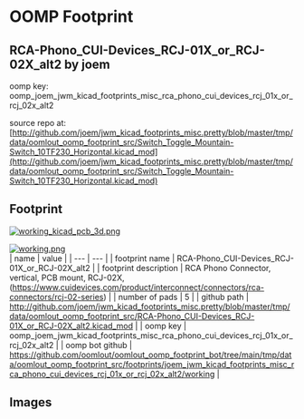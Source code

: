 # OOMP Footprint  
## RCA-Phono_CUI-Devices_RCJ-01X_or_RCJ-02X_alt2  by joem  
  
oomp key: oomp_joem_jwm_kicad_footprints_misc_rca_phono_cui_devices_rcj_01x_or_rcj_02x_alt2  
  
source repo at: [http://github.com/joem/jwm_kicad_footprints_misc.pretty/blob/master/tmp/data/oomlout_oomp_footprint_src/Switch_Toggle_Mountain-Switch_10TF230_Horizontal.kicad_mod](http://github.com/joem/jwm_kicad_footprints_misc.pretty/blob/master/tmp/data/oomlout_oomp_footprint_src/Switch_Toggle_Mountain-Switch_10TF230_Horizontal.kicad_mod)  
## Footprint  
  
[![working_kicad_pcb_3d.png](working_kicad_pcb_3d_600.png)](working_kicad_pcb_3d.png)  
  
[![working.png](working_600.png)](working.png)  
| name | value | 
| --- | --- | 
| footprint name | RCA-Phono_CUI-Devices_RCJ-01X_or_RCJ-02X_alt2 | 
| footprint description | RCA Phono Connector, vertical, PCB mount, RCJ-02X, (https://www.cuidevices.com/product/interconnect/connectors/rca-connectors/rcj-02-series) | 
| number of pads | 5 | 
| github path | http://github.com/joem/jwm_kicad_footprints_misc.pretty/blob/master/tmp/data/oomlout_oomp_footprint_src/RCA-Phono_CUI-Devices_RCJ-01X_or_RCJ-02X_alt2.kicad_mod | 
| oomp key | oomp_joem_jwm_kicad_footprints_misc_rca_phono_cui_devices_rcj_01x_or_rcj_02x_alt2 | 
| oomp bot github | https://github.com/oomlout/oomlout_oomp_footprint_bot/tree/main/tmp/data/oomlout_oomp_footprint_src/footprints/joem_jwm_kicad_footprints_misc_rca_phono_cui_devices_rcj_01x_or_rcj_02x_alt2/working | 
## Images  
